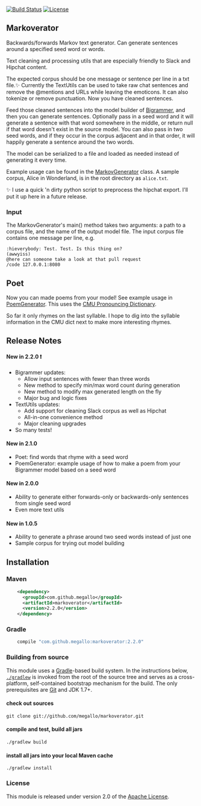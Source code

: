 [![Build Status](http://img.shields.io/travis/megallo/markoverator.svg)](https://travis-ci.org/megallo/markoverator) [![License](http://img.shields.io/badge/license-apache%202-brightgreen.svg)](https://github.com/megallo/markoverator/blob/master/LICENSE)

## Markoverator

Backwards/forwards Markov text generator. Can generate sentences around a specified seed word or words.

Text cleaning and processing utils that are especially friendly to Slack and Hipchat content.

The expected corpus should be one message or sentence per line in a txt file.:sparkles: Currently the TextUtils can be used to take raw chat sentences and remove the @mentions and URLs while leaving the emoticons.  It can also tokenize or remove punctuation. Now you have cleaned sentences.

Feed those cleaned sentences into the model builder of [Bigrammer](src/main/java/com/github/megallo/markoverator/Bigrammer.java), and then you can generate sentences. Optionally pass in a seed word and it will generate a sentence with that word somewhere in the middle, or return null if that word doesn't exist in the source model. You can also pass in two seed words, and if they occur in the corpus adjacent and in that order, it will happily generate a sentence around the two words.

The model can be serialized to a file and loaded as needed instead of generating it every time.

Example usage can be found in the [MarkovGenerator](src/main/java/com/github/megallo/markoverator/MarkovGenerator.java) class. A sample corpus, Alice in Wonderland, is in the root directory as `alice.txt`. 

:sparkles: I use a quick 'n dirty python script to preprocess the hipchat export. I'll put it up here in a future release.

### Input
The MarkovGenerator's main() method takes two arguments: a path to a corpus file, and the name of the output model file.
The input corpus file contains one message per line, e.g.
```
:hieverybody: Test. Test. Is this thing on?
(awwyiss)
@here can someone take a look at that pull request
/code 127.0.0.1:8080
```

## Poet
Now you can made poems from your model! See example usage in [PoemGenerator](src/main/java/com/github/megallo/markoverator/PoemGenerator.java). This uses the [CMU Pronouncing Dictionary](http://www.speech.cs.cmu.edu/cgi-bin/cmudict).

So far it only rhymes on the last syllable. I hope to dig into the syllable information in the CMU dict next to make more interesting rhymes.

## Release Notes

#### New in 2.2.0 :exclamation:
- Bigrammer updates: 
  - Allow input sentences with fewer than three words
  - New method to specify min/max word count during generation
  - New method to modify max generated length on the fly
  - Major bug and logic fixes
- TextUtils updates:
  - Add support for cleaning Slack corpus as well as Hipchat
  - All-in-one convenience method
  - Major cleaning upgrades 
- So many tests!

#### New in 2.1.0
- Poet: find words that rhyme with a seed word
- PoemGenerator: example usage of how to make a poem from your Bigrammer model based on a seed word

#### New in 2.0.0
- Ability to generate either forwards-only or backwards-only sentences from single seed word
- Even more text utils

#### New in 1.0.5
- Ability to generate a phrase around two seed words instead of just one
- Sample corpus for trying out model building


## Installation

### Maven
```xml
    <dependency>
      <groupId>com.github.megallo</groupId>
      <artifactId>markoverator</artifactId>
      <version>2.2.0</version>
    </dependency>
```

### Gradle
```groovy
    compile "com.github.megallo:markoverator:2.2.0"
```

### Building from source
This module uses a [Gradle](https://gradle.org)-based build system. In the instructions
below, [`./gradlew`](https://vimeo.com/34436402) is invoked from the root of the source tree and serves as
a cross-platform, self-contained bootstrap mechanism for the build. The only
prerequisites are [Git](https://help.github.com/articles/set-up-git) and JDK 1.7+.

#### check out sources
`git clone git://github.com/megallo/markoverator.git`

#### compile and test, build all jars
`./gradlew build`

#### install all jars into your local Maven cache
`./gradlew install`

### License
This module is released under version 2.0 of the
[Apache License](http://www.apache.org/licenses/LICENSE-2.0).
